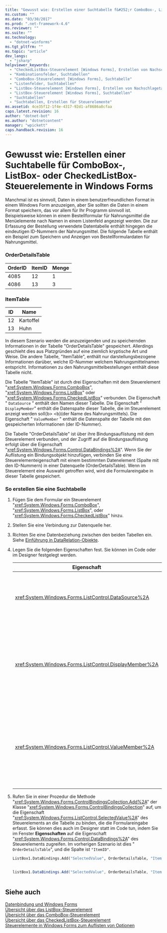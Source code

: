 ```yaml
---
title: "Gewusst wie: Erstellen einer Suchtabelle f&#252;r ComboBox-, ListBox- oder CheckedListBox-Steuerelemente in Windows&#160;Forms | Microsoft Docs"
ms.custom: ""
ms.date: "03/30/2017"
ms.prod: ".net-framework-4.6"
ms.reviewer: ""
ms.suite: ""
ms.technology: 
  - "dotnet-winforms"
ms.tgt_pltfrm: ""
ms.topic: "article"
dev_langs: 
  - "jsharp"
helpviewer_keywords: 
  - "CheckedListBox-Steuerelement [Windows Forms], Erstellen von Nachschlagetabellen"
  - "Kombinationsfelder, Suchtabellen"
  - "ComboBox-Steuerelement [Windows Forms], Suchtabelle"
  - "Listenfelder, Suchtabellen"
  - "ListBox-Steuerelement [Windows Forms], Erstellen von Nachschlagetabellen"
  - "ListBox-Steuerelement [Windows Forms], Suchtabellen"
  - "Suchtabellen"
  - "Suchtabellen, Erstellen für Steuerelemente"
ms.assetid: 4ce35f12-1f4e-4317-92d1-af8686a8cfaa
caps.latest.revision: 16
author: "dotnet-bot"
ms.author: "dotnetcontent"
manager: "wpickett"
caps.handback.revision: 16
---
```

# Gewusst wie: Erstellen einer Suchtabelle f&#252;r ComboBox-, ListBox- oder CheckedListBox-Steuerelemente in Windows&#160;Forms
Manchmal ist es sinnvoll, Daten in einem benutzerfreundlichen Format in einem Windows Form anzuzeigen, aber Sie sollten die Daten in einem Format speichern, das vor allem für Ihr Programm sinnvoll ist.  Beispielsweise können in einem Bestellformular für Nahrungsmittel die Menüelemente nach Namen in einem Listenfeld angezeigt werden.  Die zur Erfassung der Bestellung verwendete Datentabelle enthält hingegen die eindeutigen ID\-Nummern der Nahrungsmittel.  Die folgende Tabelle enthält ein Beispiel zum Speichern und Anzeigen von Bestellformulardaten für Nahrungsmittel.  
  
### OrderDetailsTable  
  
|OrderID|ItemID|Menge|  
|-------------|------------|-----------|  
|4085|12|1|  
|4086|13|3|  
  
### ItemTable  
  
|ID|Name|  
|--------|----------|  
|12|Kartoffel|  
|13|Huhn|  
  
 In diesem Szenario werden die anzuzeigenden und zu speichernden Informationen in der Tabelle "OrderDetailsTable" gespeichert.  Allerdings geschieht dies aus Platzgründen auf eine ziemlich kryptische Art und Weise.  Die andere Tabelle, "ItemTable", enthält nur darstellungsbezogene Informationen darüber, welche ID\-Nummer welchem Nahrungsmittelnamen entspricht. Informationen zu den Nahrungsmittelbestellungen enthält diese Tabelle nicht.  
  
 Die Tabelle "ItemTable" ist durch drei Eigenschaften mit dem Steuerelement "<xref:System.Windows.Forms.ComboBox>", "<xref:System.Windows.Forms.ListBox>" oder "<xref:System.Windows.Forms.CheckedListBox>" verbunden.  Die Eigenschaft " `DataSource` " enthält den Namen dieser Tabelle.  Die Eigenschaft " `DisplayMember`" enthält die Datenspalte dieser Tabelle, die im Steuerelement anzeigt werden soll{b\> \<b}\(der Name des Nahrungsmittels\).  Die Eigenschaft " `ValueMember` " enthält die Datenspalte der Tabelle mit den gespeicherten Informationen \(der ID\-Nummer\).  
  
 Die Tabelle "OrderDetailsTable" ist über ihre Bindungsauflistung mit dem Steuerelement verbunden, und der Zugriff auf die Bindungsauflistung erfolgt über die Eigenschaft "<xref:System.Windows.Forms.Control.DataBindings%2A>".  Wenn Sie der Auflistung ein Bindungsobjekt hinzufügen, verbinden Sie eine Steuerelementeigenschaft mit einem bestimmten Datenelement \(Spalte mit den ID\-Nummern\) in einer Datenquelle \(OrderDetailsTable\).  Wenn im Steuerelement eine Auswahl getroffen wird, wird die Formulareingabe in dieser Tabelle gespeichert.  
  
### So erstellen Sie eine Suchtabelle  
  
1.  Fügen Sie dem Formular ein Steuerelement "<xref:System.Windows.Forms.ComboBox>", "<xref:System.Windows.Forms.ListBox>", oder "<xref:System.Windows.Forms.CheckedListBox>" hinzu.  
  
2.  Stellen Sie eine Verbindung zur Datenquelle her.  
  
3.  Richten Sie eine Datenbeziehung zwischen den beiden Tabellen ein.  Siehe [Einführung in DataRelation\-Objekte](../Topic/Introduction%20to%20DataRelation%20Objects.md).  
  
4.  Legen Sie die folgenden Eigenschaften fest.  Sie können im Code oder im Designer festgelegt werden.  
  
    |Eigenschaft|Einstellung|  
    |-----------------|-----------------|  
    |<xref:System.Windows.Forms.ListControl.DataSource%2A>|Die Tabelle, die Informationen darüber enthält, welche ID\-Nummer welchem Element entspricht.  Im vorherigen Szenario ist dies  `ItemTable`.|  
    |<xref:System.Windows.Forms.ListControl.DisplayMember%2A>|Die Spalte der Datenquellentabelle, die im Steuerelement angezeigt werden soll.  Im vorherigen Szenario handelt es sich hierbei um  `"Name"` . \(Verwenden Sie Anführungszeichen, um dies im Code festzulegen.\)|  
    |<xref:System.Windows.Forms.ListControl.ValueMember%2A>|Die Spalte der Datenquellentabelle, die die gespeicherten Informationen enthält.  Im vorherigen Szenario handelt es sich hierbei um  `"ID"` . \(Verwenden Sie Anführungszeichen, um dies im Code festzulegen.\)|  
  
5.  Rufen Sie in einer Prozedur die Methode "<xref:System.Windows.Forms.ControlBindingsCollection.Add%2A>" der Klasse "<xref:System.Windows.Forms.ControlBindingsCollection>" auf, um die Eigenschaft "<xref:System.Windows.Forms.ListControl.SelectedValue%2A>" des Steuerelements an die Tabelle zu binden, die die Formulareingabe erfasst.  Sie können dies auch im Designer statt im Code tun, indem Sie im Fenster **Eigenschaften** auf die Eigenschaft "<xref:System.Windows.Forms.Control.DataBindings%2A>" des Steuerelements zugreifen.  Im vorherigen Szenario ist dies " `OrderDetailsTable`", und die Spalte ist  `"ItemID"`.  
  
    ```vb  
    ListBox1.DataBindings.Add("SelectedValue", OrderDetailsTable, "ItemID")  
  
    ```  
  
    ```csharp  
    listBox1.DataBindings.Add("SelectedValue", OrderDetailsTable, "ItemID");  
  
    ```  
  
## Siehe auch  
 [Datenbindung und Windows Forms](../../../../docs/framework/winforms/data-binding-and-windows-forms.md)   
 [Übersicht über das ListBox\-Steuerelement](../../../../docs/framework/winforms/controls/listbox-control-overview-windows-forms.md)   
 [Übersicht über das ComboBox\-Steuerelement](../../../../docs/framework/winforms/controls/combobox-control-overview-windows-forms.md)   
 [Übersicht über das CheckedListBox\-Steuerelement](../../../../docs/framework/winforms/controls/checkedlistbox-control-overview-windows-forms.md)   
 [Steuerelemente in Windows Forms zum Auflisten von Optionen](../../../../docs/framework/winforms/controls/windows-forms-controls-used-to-list-options.md)